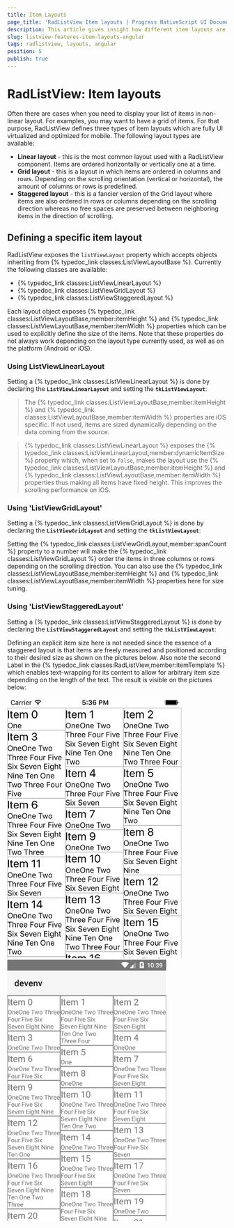 ```yaml
---
title: Item Layouts
page_title: 'RadListView Item layouts | Progress NativeScript UI Documentation'
description: This article gives insight how different item layouts are used with RadListView.
slug: listview-features-item-layouts-angular
tags: radlistview, layouts, angular
position: 5
publish: true
---
```


# RadListView: Item layouts
Often there are cases when you need to display your list of items in non-linear layout. For examples, you may want to have a grid of items. For that purpose, RadListView defines three types of item layouts which are fully UI virtualized and optimized for mobile. The following layout types are available:
- **Linear layout** - this is the most common layout used with a RadListView component. Items are ordered horizontally or vertically one at a time.
- **Grid layout** - this is a layout in which items are ordered in columns and rows. Depending on the scrolling orientation (vertical or horizontal), the amount of columns or rows is predefined.
- **Staggered layout** - this is a fancier version of the Grid layout where items are also ordered in rows or columns depending on the scrolling direction whereas no free spaces are preserved between neighboring items in the direction of scrolling.

## Defining a specific item layout
RadListView exposes the `listViewLayout` property which accepts objects inheriting from {% typedoc_link classes:ListViewLayoutBase %}. Currently the following classes are available:
- {% typedoc_link classes:ListViewLinearLayout %}
- {% typedoc_link classes:ListViewGridLayout %}
- {% typedoc_link classes:ListViewStaggeredLayout %}

Each layout object exposes {% typedoc_link classes:ListViewLayoutBase,member:itemHeight %} and {% typedoc_link classes:ListViewLayoutBase,member:itemWidth %} properties which can be used to explicitly define the size of the items. Note that these properties do not always work depending on the layout type currently used, as well as on the platform (Android or iOS).

### Using ListViewLinearLayout
Setting a {% typedoc_link classes:ListViewLinearLayout %} is done by declaring the **`ListViewLinearLayout`** and setting the **`tkListViewLayout`**:

<snippet id='angular-listview-item-animations-html'/>

> The {% typedoc_link classes:ListViewLayoutBase,member:itemHeight %} and {% typedoc_link classes:ListViewLayoutBase,member:itemWidth %} properties are iOS specific. If not used, items are sized dynamically depending on the data coming from the source.

> {% typedoc_link classes:ListViewLinearLayout %} exposes the {% typedoc_link classes:ListViewLinearLayout,member:dynamicItemSize %} property which, when set to `false`, makes the layout use the {% typedoc_link classes:ListViewLayoutBase,member:itemHeight %} and {% typedoc_link classes:ListViewLayoutBase,member:itemWidth %} properties thus making all items have fixed height. This improves the scrolling performance on iOS.

### Using 'ListViewGridLayout'
Setting a {% typedoc_link classes:ListViewGridLayout %} is done by declaring the **`ListViewGridLayout`** and setting the **`tkListViewLayout`**:

<snippet id='angular-listview-item-layouts-grid'/>

Setting the {% typedoc_link classes:ListViewGridLayout,member:spanCount %} property to a number will make the {% typedoc_link classes:ListViewGridLayout %} order the items in three columns or rows depending on the scrolling direction. You can also use the {% typedoc_link classes:ListViewLayoutBase,member:itemHeight %} and {% typedoc_link classes:ListViewLayoutBase,member:itemWidth %} properties here for size tuning.

### Using 'ListViewStaggeredLayout'
Setting a {% typedoc_link classes:ListViewStaggeredLayout %} is done by declaring the **`ListViewStaggeredLayout`** and setting the **`tkListViewLayout`**:

<snippet id='angular-listview-item-layouts-staggered'/>

Defining an explicit item size here is not needed since the essence of a staggered layout is that items are freely measured and positioned according to their desired size as shown on the pictures below. Also note the second Label in the {% typedoc_link classes:RadListView,member:itemTemplate %} which enables text-wrapping for its content to allow for arbitrary item size depending on the length of the text. The result is visible on the pictures below:

![RadListView: Staggered layout on iOS](../../img/ns_ui/list-view-item-layouts_1.png "iOS") ![RadListView: Staggered layout on Android](../../img/ns_ui/list-view-item-layouts_2.png "Android")
